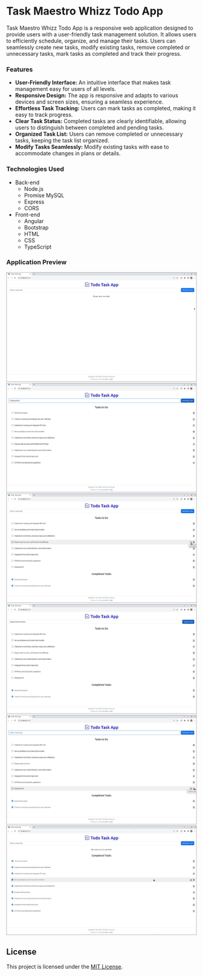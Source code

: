 # Task Maestro Whizz Todo App

Task Maestro Whizz Todo App is a responsive web application designed to provide users with a user-friendly 
task management solution. It allows users to efficiently schedule, organize, and manage their tasks. 
Users can seamlessly create new tasks, modify existing tasks, remove completed or unnecessary tasks, 
mark tasks as completed and track their progress.

### Features
- **User-Friendly Interface:** An intuitive interface that makes task management easy for users of all levels.
- **Responsive Design:** The app is responsive and adapts to various devices and screen sizes, ensuring a seamless experience.
- **Effortless Task Tracking:** Users can mark tasks as completed, making it easy to track progress.
- **Clear Task Status:** Completed tasks are clearly identifiable, allowing users to distinguish between completed and pending tasks.
- **Organized Task List:** Users can remove completed or unnecessary tasks, keeping the task list organized.
- **Modify Tasks Seamlessly:** Modify existing tasks with ease to accommodate changes in plans or details.


### Technologies Used
- Back-end
  - Node.js
  - Promise MySQL
  - Express
  - CORS
- Front-end
  - Angular
  - Bootstrap
  - HTML
  - CSS
  - TypeScript

### Application Preview
![](asset/preview1.jpg)
![](asset/preview2.jpg)
![](asset/preview3.jpg)
![](asset/preview4.jpg)
![](asset/preview5.jpg)
![](asset/preview6.jpg)


## License

This project is licensed under the [MIT License](LICENSE).

